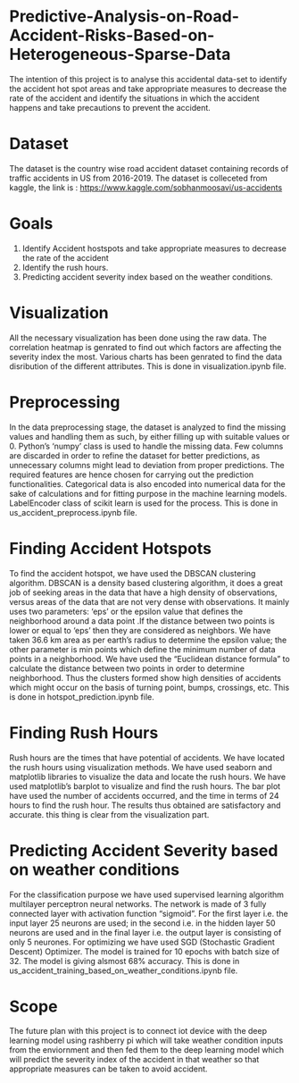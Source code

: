 # Predictive-Analysis-on-Road-Accident-Risks-Based-on-Heterogeneous-Sparse-Data
The intention of this project is to analyse this accidental data-set to identify the accident hot spot areas and take appropriate measures to decrease the rate of the accident and identify the situations in which the accident happens and take precautions to prevent the accident.
# Dataset
The dataset is the country wise road accident dataset containing records of traffic accidents in US from 2016-2019. The dataset is colleceted from kaggle, the link is : https://www.kaggle.com/sobhanmoosavi/us-accidents
# Goals
1.  Identify Accident hostspots and take appropriate measures to decrease the rate of the accident
2.  Identify the rush hours.
3.  Predicting accident severity index based on the weather conditions.
# Visualization
All the necessary visualization has been done using the raw data. The correlation heatmap is genrated to find out which factors are affecting the severity index the most. Various charts has been genrated to find the data disribution of the different attributes. This is done in visualization.ipynb file.
# Preprocessing
In the data preprocessing stage, the dataset is analyzed to find the missing values and handling them as such, by either filling up with suitable values or 0. Python’s ‘numpy’ class is used to handle the missing data. Few columns are discarded in order to refine the dataset for better predictions, as unnecessary columns might lead to deviation from proper predictions. The required features are hence chosen for carrying out the prediction functionalities. Categorical data is also encoded into numerical data for the sake of calculations and for fitting purpose in the machine learning models. LabelEncoder class of scikit learn is used for the process. This is done in us_accident_preprocess.ipynb file.
# Finding Accident Hotspots
To find the accident hotspot, we have used the DBSCAN clustering algorithm. DBSCAN is a density based clustering algorithm, it does a great job of seeking areas in the data that have a high density of observations, versus areas of the data that are not very dense with observations. It mainly uses two parameters: ‘eps’ or the epsilon value that defines the neighborhood around a data point .If the distance between two points is lower or equal to ‘eps’ then they are considered as neighbors. We have taken 36.6 km area as per earth’s radius to determine the epsilon value; the other parameter is min points which define the minimum number of data points in a neighborhood. We have used the “Euclidean distance formula” to calculate the distance between two points in order to determine neighborhood. Thus the clusters formed show high densities of accidents which might occur on the basis of turning point, bumps, crossings, etc. This is done in hotspot_prediction.ipynb file.
# Finding Rush Hours
Rush hours are the times that have potential of accidents. We have located the rush hours using visualization methods. We have used seaborn and matplotlib libraries to visualize the data and locate the rush hours. We have used matplotlib’s barplot to visualize and find the rush hours. The bar plot have used the number of accidents occurred, and the time in terms of 24 hours to find the rush hour. The results thus obtained are satisfactory and accurate. this thing is clear from the visualization part.
# Predicting Accident Severity based on weather conditions
For the classification purpose we have used supervised learning algorithm multilayer perceptron neural networks. The network is made of 3 fully connected layer with activation function “sigmoid”. For the first layer i.e. the input layer 25 neurons are used; in the second i.e. in the hidden layer 50 neurons are used and in the final layer i.e. the output layer is consisting of only 5 neurones. For optimizing we have used SGD (Stochastic Gradient Descent) Optimizer. The model is trained for 10 epochs with batch size of 32. The model is giving alsmost 68% accuracy. This is done in us_accident_training_based_on_weather_conditions.ipynb file.
# Scope
The future plan with this project is to connect iot device with the deep learning model using rashberry pi which will take weather condition inputs from the enviornment and then fed them to the deep learning model which will predict the severity index of the accident in that weather so that appropriate measures can be taken to avoid accident.
